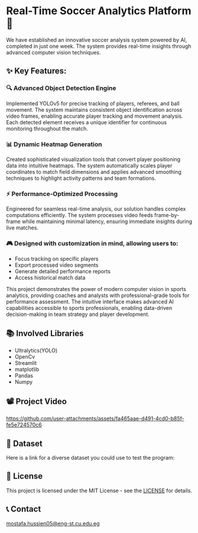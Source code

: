# Real-Time Soccer Analytics Platform 🎯
We have established an innovative soccer analysis system powered by AI, completed in just one week. The system provides real-time insights through advanced computer vision techniques.
## ✨ Key Features:
### 🔍 Advanced Object Detection Engine 
Implemented YOLOv5 for precise tracking of players, referees, and ball movement. The system maintains consistent object identification across video frames, enabling accurate player tracking and movement analysis. Each detected element receives a unique identifier for continuous monitoring throughout the match.
### 📊 Dynamic Heatmap Generation
Created sophisticated visualization tools that convert player positioning data into intuitive heatmaps. The system automatically scales player coordinates to match field dimensions and applies advanced smoothing techniques to highlight activity patterns and team formations.
### ⚡ Performance-Optimized Processing 
Engineered for seamless real-time analysis, our solution handles complex computations efficiently. The system processes video feeds frame-by-frame while maintaining minimal latency, ensuring immediate insights during live matches.
### 🎮 Designed with customization in mind, allowing users to:

- Focus tracking on specific players
- Export processed video segments
- Generate detailed performance reports
- Access historical match data

This project demonstrates the power of modern computer vision in sports analytics, providing coaches and analysts with professional-grade tools for performance assessment. The intuitive interface makes advanced AI capabilities accessible to sports professionals, enabling data-driven decision-making in team strategy and player development.

## 📚 Involved Libraries 
- Ultralytics(YOLO)
- OpenCv
- Streamlit
- matplotlib
- Pandas
- Numpy
  
## 📽️ Project Video


https://github.com/user-attachments/assets/fa465aae-d491-4cd0-b85f-fe5e724570c6

## 📖 Dataset
Here is a link for a diverse dataset you could use to test the program:
## 🧾 License
This project is licensed under the MIT License - see the [LICENSE](https://github.com/Jiro75/Intro-to-Imaging-and-Image-based-Anatomy/blob/da9c88306ad92a10ca93f5c355d2b6c4fdc0ee02/LICENSE) for details.

## 📞 Contact
mostafa.hussien05@eng-st.cu.edu.eg
